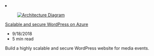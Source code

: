 <!-- Thie file is automatically generated by build/architectures/build_index.py.  Any updates will be lost. -->
<li class="grid-item item-column" data-categories="Web ">
<article class="card">
    <div class="card-header has-margin-bottom-none" aria-hidden="true">
        <figure class="image diagram has-height-175 has-overflow-hidden level">
            <a href="/azure/architecture/example-scenario/infrastructure/wordpress"><img src="/azure/architecture/browse/thumbs/wordpress.png" class="diagram" alt="Architecture Diagram" data-linktype="relative-path"></a>
        </figure>
    </div>
    <div class="card-content">
        <a class="card-content-title has-margin-top-none" href="/azure/architecture/example-scenario/infrastructure/wordpress">
            <p>Scalable and secure WordPress on Azure</p>
        </a>
        <ul class="card-content-metadata">
            <li>9/18/2018</li>
            <li>5 min read</li>
        </ul>
        <p class="card-content-description">Build a highly scalable and secure WordPress website for media events.</p>
        <div class="bottom-to-top-fade is-hidden-mobile"></div>
    </div>
</article>
</li>
